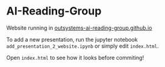# AI-Reading-Group

Website running in [outsystems-ai-reading-group.github.io](https://outsystems-ai-reading-group.github.io)

To add a new presentation, run the jupyter notebook `add_presentation_2_website.ipynb` or simply edit `index.html`.

Open `index.html` to see how it looks before commiting!
